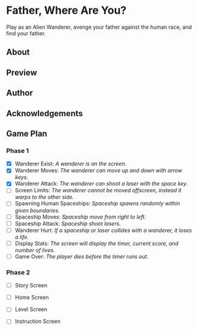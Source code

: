 # Father, Where Are You?

Play as an Alien Wanderer, avenge your father against the human race, and find your father. 

## About 

## Preview 

## Author 

## Acknowledgements 

## Game Plan 

### Phase 1

- [X] Wanderer Exist: *A wanderer is on the screen.*
- [X] Wanderer Moves: *The wanderer can move up and down with arrow keys.*
- [X] Wanderer Attack: *The wanderer can shoot a laser with the space key.*
- [ ] Screen Limits: *The wanderer cannot be moved offscreen, instead it warps to the other side.*
- [ ] Spawning Human Spaceships: *Spaceship spawns randomly within given boundaries.*
- [ ] Spaceship Moves: *Spaceship move from right to left.*
- [ ] Spaceship Attack: *Spaceship shoot lasers.*
- [ ] Wanderer Hurt: *If a spaceship or laser collides with a wanderer, it loses a life.*
- [ ] Display Stats: *The screen will display the timer, current score, and number of lives.* 
- [ ] Game Over: *The player dies before the timer runs out.*

### Phase 2 
- [ ] Story Screen
- [ ] Home Screen 
- [ ] Level Screen 
- [ ] Instruction Screen

